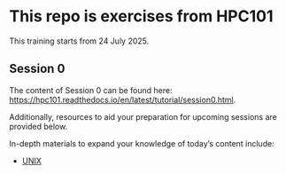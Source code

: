 # This repo is exercises from HPC101
This training starts from 24 July 2025.

## Session 0
The content of Session 0 can be found here: https://hpc101.readthedocs.io/en/latest/tutorial/session0.html. 

Additionally, resources to aid your preparation for upcoming sessions are provided below.

In-depth materials to expand your knowledge of today’s content include:
- [UNIX](https://swcarpentry.github.io/shell-novice/aio.html)

